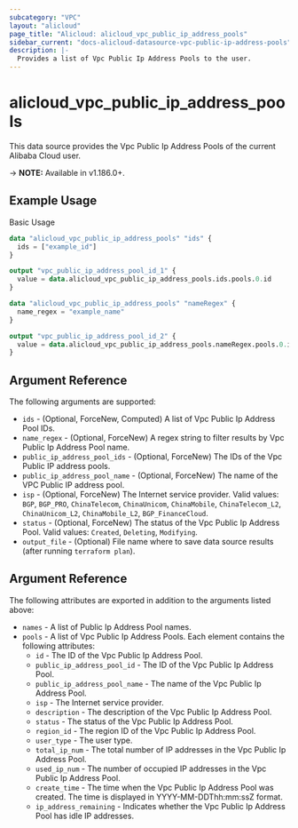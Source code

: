 ```yaml
---
subcategory: "VPC"
layout: "alicloud"
page_title: "Alicloud: alicloud_vpc_public_ip_address_pools"
sidebar_current: "docs-alicloud-datasource-vpc-public-ip-address-pools"
description: |-
  Provides a list of Vpc Public Ip Address Pools to the user.
---
```


# alicloud\_vpc\_public\_ip\_address\_pools

This data source provides the Vpc Public Ip Address Pools of the current Alibaba Cloud user.

-> **NOTE:** Available in v1.186.0+.

## Example Usage

Basic Usage

```terraform
data "alicloud_vpc_public_ip_address_pools" "ids" {
  ids = ["example_id"]
}

output "vpc_public_ip_address_pool_id_1" {
  value = data.alicloud_vpc_public_ip_address_pools.ids.pools.0.id
}

data "alicloud_vpc_public_ip_address_pools" "nameRegex" {
  name_regex = "example_name"
}

output "vpc_public_ip_address_pool_id_2" {
  value = data.alicloud_vpc_public_ip_address_pools.nameRegex.pools.0.id
}
```

## Argument Reference

The following arguments are supported:

* `ids` - (Optional, ForceNew, Computed) A list of Vpc Public Ip Address Pool IDs.
* `name_regex` - (Optional, ForceNew) A regex string to filter results by Vpc Public Ip Address Pool name.
* `public_ip_address_pool_ids` - (Optional, ForceNew) The IDs of the Vpc Public IP address pools.
* `public_ip_address_pool_name` - (Optional, ForceNew) The name of the VPC Public IP address pool.
* `isp` - (Optional, ForceNew) The Internet service provider. Valid values: `BGP`, `BGP_PRO`, `ChinaTelecom`, `ChinaUnicom`, `ChinaMobile`, `ChinaTelecom_L2`, `ChinaUnicom_L2`, `ChinaMobile_L2`, `BGP_FinanceCloud`.
* `status` - (Optional, ForceNew) The status of the Vpc Public Ip Address Pool. Valid values: `Created`, `Deleting`, `Modifying`.
* `output_file` - (Optional) File name where to save data source results (after running `terraform plan`).

## Argument Reference

The following attributes are exported in addition to the arguments listed above:

* `names` - A list of Public Ip Address Pool names.
* `pools` - A list of Vpc Public Ip Address Pools. Each element contains the following attributes:
	* `id` - The ID of the Vpc Public Ip Address Pool.
	* `public_ip_address_pool_id` - The ID of the Vpc Public Ip Address Pool.
	* `public_ip_address_pool_name` - The name of the Vpc Public Ip Address Pool.
	* `isp` - The Internet service provider.
	* `description` - The description of the Vpc Public Ip Address Pool.
	* `status` - The status of the Vpc Public Ip Address Pool.
	* `region_id` - The region ID of the Vpc Public Ip Address Pool.
	* `user_type` - The user type.
	* `total_ip_num` - The total number of IP addresses in the Vpc Public Ip Address Pool.
	* `used_ip_num` - The number of occupied IP addresses in the Vpc Public Ip Address Pool.
	* `create_time` - The time when the Vpc Public Ip Address Pool was created. The time is displayed in YYYY-MM-DDThh:mm:ssZ format.
	* `ip_address_remaining` - Indicates whether the Vpc Public Ip Address Pool has idle IP addresses.